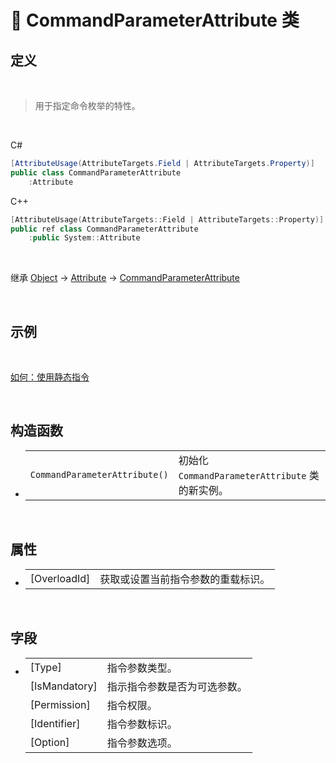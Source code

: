 # 🔖 CommandParameterAttribute 类

## 定义

<br>

> 用于指定命令枚举的特性。

<br>

C#
```cs
[AttributeUsage(AttributeTargets.Field | AttributeTargets.Property)]
public class CommandParameterAttribute
    :Attribute
```
C++
```cpp
[AttributeUsage(AttributeTargets::Field | AttributeTargets::Property)]
public ref class CommandParameterAttribute
    :public System::Attribute
```
<br>

继承 [Object](https://docs.microsoft.com/zh-cn/DotNET/api/system.object?view=net-6.0) → [Attribute](https://docs.microsoft.com/zh-cn/DotNET/api/system.attribute?view=net-6.0) → [CommandParameterAttribute](zh_CN/NET/APIs/Namespace/LLNET.DynamicCommand/Class/CommandParameterAttribute/CommandParameterAttribute.md)
   
<br>

## 示例

<br>

[如何：使用静态指令](../../../../HowTo/Static_DynamicCommand.md)

<br>

## 构造函数
- 
    |||
    |-|-|
    |`CommandParameterAttribute()`|初始化 `CommandParameterAttribute` 类的新实例。|

<br>

##  属性
- 
    |||
    |-|-|
    |[OverloadId]|获取或设置当前指令参数的重载标识。|

<br>

##  字段
- 
    |||
    |-|-|
    |[Type]|指令参数类型。|
    |[IsMandatory]|指示指令参数是否为可选参数。|
    |[Permission]|指令权限。|
    |[Identifier]|指令参数标识。|
    |[Option]|指令参数选项。|

<br>


